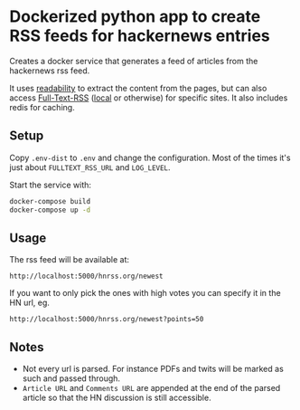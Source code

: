 # Dockerized python app to create RSS feeds for hackernews entries

Creates a docker service that generates a feed of articles from the hackernews rss feed.

It uses [readability](https://pypi.org/project/readability/) to extract the content from the pages, but can also access [Full-Text-RSS](https://www.fivefilters.org/full-text-rss) ([local](https://github.com/heussd/fivefilters-full-text-rss-docker) or otherwise) for specific sites.
It also includes redis for caching.

## Setup

Copy `.env-dist` to `.env` and change the configuration.
Most of the times it's just about `FULLTEXT_RSS_URL` and `LOG_LEVEL`.

Start the service with:

```bash
docker-compose build
docker-compose up -d
```

## Usage

The rss feed will be available at:

```url
http://localhost:5000/hnrss.org/newest
```

If you want to only pick the ones with high votes you can specify it in the
HN url, eg.

```url
http://localhost:5000/hnrss.org/newest?points=50
```

## Notes

* Not every url is parsed. For instance PDFs and twits will be marked as such
and passed through.
* `Article URL` and `Comments URL` are appended at the end of the parsed article
so that the HN discussion is still accessible.
